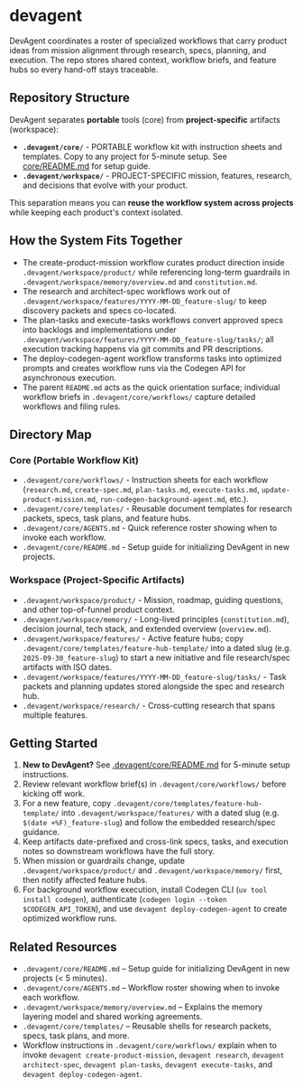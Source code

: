# devagent

DevAgent coordinates a roster of specialized workflows that carry product ideas from mission alignment through research, specs, planning, and execution. The repo stores shared context, workflow briefs, and feature hubs so every hand-off stays traceable.

## Repository Structure

DevAgent separates **portable** tools (core) from **project-specific** artifacts (workspace):

- **`.devagent/core/`** - PORTABLE workflow kit with instruction sheets and templates. Copy to any project for 5-minute setup. See [core/README.md](.devagent/core/README.md) for setup guide.
- **`.devagent/workspace/`** - PROJECT-SPECIFIC mission, features, research, and decisions that evolve with your product.

This separation means you can **reuse the workflow system across projects** while keeping each product's context isolated.

## How the System Fits Together
- The create-product-mission workflow curates product direction inside `.devagent/workspace/product/` while referencing long-term guardrails in `.devagent/workspace/memory/overview.md` and `constitution.md`.
- The research and architect-spec workflows work out of `.devagent/workspace/features/YYYY-MM-DD_feature-slug/` to keep discovery packets and specs co-located.
- The plan-tasks and execute-tasks workflows convert approved specs into backlogs and implementations under `.devagent/workspace/features/YYYY-MM-DD_feature-slug/tasks/`; all execution tracking happens via git commits and PR descriptions.
- The deploy-codegen-agent workflow transforms tasks into optimized prompts and creates workflow runs via the Codegen API for asynchronous execution.
- The parent `README.md` acts as the quick orientation surface; individual workflow briefs in `.devagent/core/workflows/` capture detailed workflows and filing rules.

## Directory Map

### Core (Portable Workflow Kit)
- `.devagent/core/workflows/` - Instruction sheets for each workflow (`research.md`, `create-spec.md`, `plan-tasks.md`, `execute-tasks.md`, `update-product-mission.md`, `run-codegen-background-agent.md`, etc.).
- `.devagent/core/templates/` - Reusable document templates for research packets, specs, task plans, and feature hubs.
- `.devagent/core/AGENTS.md` - Quick reference roster showing when to invoke each workflow.
- `.devagent/core/README.md` - Setup guide for initializing DevAgent in new projects.

### Workspace (Project-Specific Artifacts)
- `.devagent/workspace/product/` - Mission, roadmap, guiding questions, and other top-of-funnel product context.
- `.devagent/workspace/memory/` - Long-lived principles (`constitution.md`), decision journal, tech stack, and extended overview (`overview.md`).
- `.devagent/workspace/features/` - Active feature hubs; copy `.devagent/core/templates/feature-hub-template/` into a dated slug (e.g. `2025-09-30_feature-slug`) to start a new initiative and file research/spec artifacts with ISO dates.
- `.devagent/workspace/features/YYYY-MM-DD_feature-slug/tasks/` - Task packets and planning updates stored alongside the spec and research hub.
- `.devagent/workspace/research/` - Cross-cutting research that spans multiple features.

## Getting Started
1. **New to DevAgent?** See [.devagent/core/README.md](.devagent/core/README.md) for 5-minute setup instructions.
2. Review relevant workflow brief(s) in `.devagent/core/workflows/` before kicking off work.
3. For a new feature, copy `.devagent/core/templates/feature-hub-template/` into `.devagent/workspace/features/` with a dated slug (e.g. `$(date +%F)_feature-slug`) and follow the embedded research/spec guidance.
4. Keep artifacts date-prefixed and cross-link specs, tasks, and execution notes so downstream workflows have the full story.
5. When mission or guardrails change, update `.devagent/workspace/product/` and `.devagent/workspace/memory/` first, then notify affected feature hubs.
6. For background workflow execution, install Codegen CLI (`uv tool install codegen`), authenticate (`codegen login --token $CODEGEN_API_TOKEN`), and use `devagent deploy-codegen-agent` to create optimized workflow runs.

## Related Resources
- `.devagent/core/README.md` – Setup guide for initializing DevAgent in new projects (< 5 minutes).
- `.devagent/core/AGENTS.md` – Workflow roster showing when to invoke each workflow.
- `.devagent/workspace/memory/overview.md` – Explains the memory layering model and shared working agreements.
- `.devagent/core/templates/` – Reusable shells for research packets, specs, task plans, and more.
- Workflow instructions in `.devagent/core/workflows/` explain when to invoke `devagent create-product-mission`, `devagent research`, `devagent architect-spec`, `devagent plan-tasks`, `devagent execute-tasks`, and `devagent deploy-codegen-agent`.
